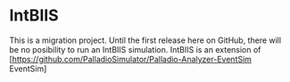 # IntBIIS

This is a migration project. Until the first release here on GitHub, there will be no posibility to run an IntBIIS simulation.
IntBIIS is an extension of [https://github.com/PalladioSimulator/Palladio-Analyzer-EventSim EventSim]

